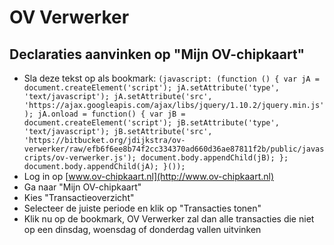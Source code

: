 OV Verwerker
============

Declaraties aanvinken op "Mijn OV-chipkaart"
--------------------------------------------

* Sla deze tekst op als bookmark: `(javascript: (function () { var jA = document.createElement('script'); jA.setAttribute('type', 'text/javascript'); jA.setAttribute('src', 'https://ajax.googleapis.com/ajax/libs/jquery/1.10.2/jquery.min.js'); jA.onload = function() { var jB = document.createElement('script'); jB.setAttribute('type', 'text/javascript'); jB.setAttribute('src', 'https://bitbucket.org/jdijkstra/ov-verwerker/raw/efb6f6ee8b74f2cc334370ad660d36ae87811f2b/public/javascripts/ov-verwerker.js'); document.body.appendChild(jB); }; document.body.appendChild(jA); }());`
* Log in op [www.ov-chipkaart.nl](http://www.ov-chipkaart.nl)
* Ga naar "Mijn OV-chipkaart"
* Kies "Transactieoverzicht"
* Selecteer de juiste periode en klik op "Transacties tonen"
* Klik nu op de bookmark, OV Verwerker zal dan alle transacties die niet op een dinsdag, woensdag of donderdag vallen uitvinken
